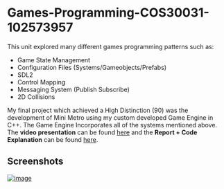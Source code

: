 # Games-Programming-COS30031-102573957
This unit explored many different games programming patterns such as:
- Game State Management
- Configuration Files (Systems/Gameobjects/Prefabs)
- SDL2
- Control Mapping
- Messaging System (Publish Subscribe)
- 2D Collisions

My final project which achieved a High Distinction (90) was the development of Mini Metro using my custom developed Game Engine in C++. The Game Engine Incorporates all of the systems mentioned above.
The **video presentation** can be found [here](https://youtu.be/oTyUCax5AJw) and the **Report + Code Explanation** can be found [here](https://docs.google.com/document/d/1dAVVLTOYGPHZIukGEpVsILvUn-toUeX0wLvVTGluilA/edit).

## Screenshots
[![image](https://user-images.githubusercontent.com/53892067/204205380-d7cc5851-2c13-4edc-bbf3-509cf6f15d4c.png)](https://youtu.be/oTyUCax5AJw)
